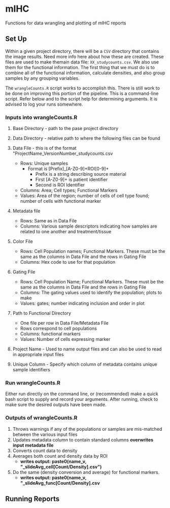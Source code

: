 # mIHC
Functions for data wrangling and plotting of mIHC reports

## Set Up

Within a given project directory, there will be a `CSV` directory that contains the image results. Need more info here about how these are created. These files are used to make themain data file: `XX_studycounts.csv`. We also use them for the functional information. The first thing that we must do is to combine all of the functional information, calculate densities, and also group samples by any grouping variables. 

The `wrangleCounts.R` script works to accomplish this. There is still work to be done on improving this portion of the pipeline. 
This is a command-line script. Refer below and to the script help for determining arguments. It is advised to log your runs somewhere.

### Inputs into wrangleCounts.R

1. Base Directory - path to the pase project directory

1. Data Directory - relative path to where the following files can be found

1. Data File - this is of the format "ProjectName\_VersionNumber\_studycounts.csv
	+ Rows: Unique samples
		+ Format is [Prefix]\_[A-Z0-9]+ROI[0-9]+
			+ Prefix is a string describing source material
			+ First [A-Z0-9]+ is patient identifier
			+ Second is ROI Identifier
	+ Columns: Area; Cell types; Functional Markers
	+ Values: Area of the region; number of cells of cell type found; number of cells with functional marker

1. Metadata file
	+ Rows: Same as in Data File
	+ Columns: Various sample descriptors indicating how samples are related to one another and treatment/tissue

1. Color File
	+ Rows: Cell Population names; Functional Markers. These must be the same as the columns in Data File and the rows in Gating File
	+ Columns: Hex code to use for that population

1. Gating File
	+ Rows: Cell Population Name; Functional Markers. These must be the same as the columns in Data File and the rows in Gating File
	+ Columns: The gating values used to identify the population; plots to make
	+ Values: gates; number indicating inclusion and order in plot

1. Path to Functional Directory
	+ One file per row in Data File/Metadata File
	+ Rows correspond to cell populations
	+ Columns: functional markers
	+ Values: Number of cells expressing marker

1. Project Name - Used to name output files and can also be used to read in appropriate input files

1. Unique Column - Specify which column of metadata contains unique sample identifiers

### Run wrangleCounts.R

Either run directly on the command line, or (recommended) make a quick bash script to supply and record your arguments. After running, check to make sure the desired outputs have been made.

### Outputs of wrangleCounts.R

1. Throws  warnings if any of the populations or samples are mis-matched between the various input files
1. Updates metadata column to contain standard columns **overwrites input metadata file**
1. Converts count data to density
1. Averages both count and density data by ROI  
	+ **writes output: paste0(name_v, "\_slideAvg\_cell[Count/Density].csv")** 
1. Do the same (density conversion and average) for functional markers.  
	+  **writes output: paste0(name_v, "\_slideAvg\_func[Count/Density].csv**


## Running Reports



